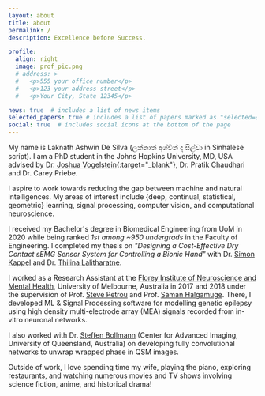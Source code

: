 ```yaml
---
layout: about
title: about
permalink: /
description: Excellence before Success.

profile:
  align: right
  image: prof_pic.png
  # address: >
  #   <p>555 your office number</p>
  #   <p>123 your address street</p>
  #   <p>Your City, State 12345</p>

news: true  # includes a list of news items
selected_papers: true # includes a list of papers marked as "selected={true}"
social: true  # includes social icons at the bottom of the page
---
```

My name is Laknath Ashwin De Silva (ලක්නාත් අශ්වි​න් ද සිල්වා in Sinhalese script). I am a PhD student in the Johns Hopkins University, MD, USA advised by Dr. [Joshua Vogelstein](https://neurodata.io/){:target="\_blank"}, Dr. Pratik Chaudhari and Dr. Carey Priebe.

I aspire to work towards reducing the gap between machine and natural intelligences. My areas of interest include {deep, continual, statistical, geometric} learning, signal processing, computer vision, and computational neuroscience.

I received my Bachelor's degree in Biomedical Engineering from UoM in 2020 while being ranked *1st among ~950 undergrads* in the Faculty of Engineering. I completed my thesis on *"Designing a Cost-Effective Dry Contact sEMG Sensor System for Controlling a Bionic Hand"* with Dr. [Simon Kappel](https://scholar.google.com/citations?user=HTFY3fsAAAAJ&hl=en) and Dr. [Thilina Lalitharatne](https://scholar.google.com/citations?user=0NvOK1kAAAAJ&hl=en).

I worked as a Research Assistant at the [Florey Institute of Neuroscience and Mental Health](https://florey.edu.au/), University of Melbourne, Australia in 2017 and 2018 under the supervision of Prof. [Steve Petrou](https://www.florey.edu.au/science-research/scientist-directory/professor-steven-petrou) and Prof. [Saman Halgamuge](https://scholar.google.com.au/citations?user=9cafqywAAAAJ&hl=en). There, I developed ML & Signal Processing software for modelling genetic epilepsy using high density multi-electrode array (MEA) signals recorded from in-vitro neuronal networks.

I also worked with Dr. [Steffen Bollmann](https://scholar.google.com/citations?user=HmXlj24AAAAJ&hl=en) (Center for Advanced Imaging, University of Queensland, Australia) on developing fully convolutional networks to unwrap wrapped phase in QSM images.  

Outside of work, I love spending time my wife, playing the piano, exploring restaurants, and watching numerous movies and TV shows involving science fiction, anime, and historical drama!

<!-- my twitter feed -->
<!-- {% twitter https://twitter.com/AshwindeSilva1 maxwidth=500 limit=3 %} -->